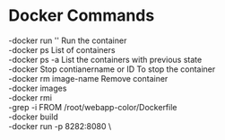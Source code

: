 # Docker Commands
-docker run  '<imagename>'  Run the container\
-docker ps      List of containers\
-docker ps -a  List the containers with previous state\
-docker Stop contianername or ID  To stop the container\
-docker rm   image-name  Remove container\
-docker images \
-docker rmi \
-grep -i FROM /root/webapp-color/Dockerfile \
-docker build \
-docker run -p 8282:8080    \




